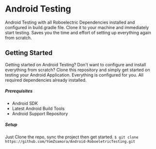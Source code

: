 # Android Testing

Android Testing with all Roboelectric Dependencies installed and configured in build.gradle file. Clone it to your machine and immediately start testing. Saves you the time and effort of setting up everything again from scratch. 


## Getting Started

Getting started on Android Testing? Don't want to configure and install everything from scratch? Clone this repository and simply get started on testing your Android Application. Everything is configured for you. All required dependencies already installed.

##### Prerequisites
- Android SDK
- Latest Android Build Tools
- Android Support Repository

##### Setup

Just Clone the repo, sync the project then get started.
`$ git clone https://github.com/YomZsamora/Android-RoboeletricTesting.git`



